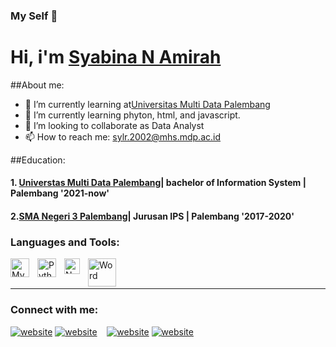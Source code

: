 ### My Self 👋
# Hi, i'm [Syabina N Amirah](https://https:WWW.instagram.com/_.sylr/)

##About me:

- 🔭 I’m currently learning at[Universitas Multi Data Palembang](https://mdp.ac.id/)
- 🌱 I’m currently learning phyton, html, and javascript.
- 👯 I’m looking to collaborate as Data Analyst
- 📫 How to reach me: sylr.2002@mhs.mdp.ac.id

##Education:

#### 1. [Universtas Multi Data Palembang](https://mdp.ac.id/)| bachelor of Information System | Palembang '2021-now'

#### 2.[SMA Negeri 3 Palembang](https://www.sman3-palembang.sch.id/)| Jurusan IPS | Palembang '2017-2020'

### Languages and Tools:

[<img align="left" alt="MySQL" width="30px" src="https://cdn.jsdelivr.net/gh/devicons/devicon/icons/mysql/mysql-original.svg" style="padding-right:10px;" />][webdev]
[<img align="left" alt="Python" width="30px" src="https://upload.wikimedia.org/wikipedia/commons/thumb/c/c3/Python-logo-notext.svg/110px-Python-logo-notext.svg.png?20100317150552" style="padding-right:10px;" />][webdev]
[<img align="left" alt="Netbeans" width="25px" src="https://logos-download.com/wp-content/uploads/2020/07/NetBeans_Logo.png" style="padding-right:10px;" />][webdev]
[<img align="left" alt="Word" width="45px" src="https://download.logo.wine/logo/Microsoft_Word/Microsoft_Word-Logo.wine.png" style="padding-right:10px;" />][webdev]

<br />
<br />

---
### Connect with me:

[![website](./img/youtube-light.svg)](https://www.youtube.com/@MDPTVindonesia#gh-light-mode-only)
[![website](./img/youtube-dark.svg)](https://www.youtube.com/@MDPTVindonesia#gh-dark-mode-only)
&nbsp;&nbsp;
[![website](./img/instagram-light.svg)](https://www.instagram.com/_.sylr/#gh-light-mode-only)
[![website](./img/instagram-dark.svg)](https://https://www.instagram.com/_.sylr/#gh-dark-mode-only)


[webdev]: https://github.com/syalara/syalara/
